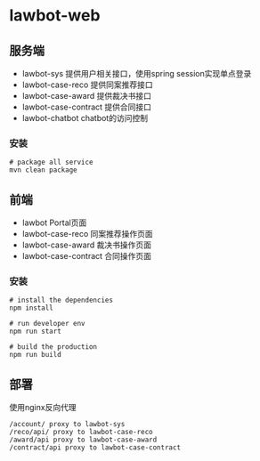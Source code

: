 # lawbot-web

## 服务端
* lawbot-sys 提供用户相关接口，使用spring session实现单点登录
* lawbot-case-reco 提供同案推荐接口
* lawbot-case-award 提供裁决书接口
* lawbot-case-contract 提供合同接口
* lawbot-chatbot chatbot的访问控制

### 安装
```
# package all service
mvn clean package

```
## 前端
* lawbot Portal页面
* lawbot-case-reco 同案推荐操作页面
* lawbot-case-award 裁决书操作页面
* lawbot-case-contract 合同操作页面

### 安装
```
# install the dependencies
npm install

# run developer env
npm run start

# build the production 
npm run build
```

## 部署
使用nginx反向代理
```
/account/ proxy to lawbot-sys
/reco/api/ proxy to lawbot-case-reco
/award/api proxy to lawbot-case-award
/contract/api proxy to lawbot-case-contract

```

